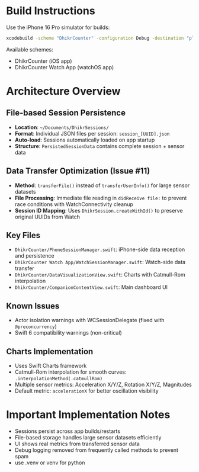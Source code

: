 # Build Instructions
Use the iPhone 16 Pro simulator for builds:
```bash
xcodebuild -scheme "DhikrCounter" -configuration Debug -destination "platform=iOS Simulator,name=iPhone 16 Pro" build
```

Available schemes:
- DhikrCounter (iOS app)
- DhikrCounter Watch App (watchOS app)

# Architecture Overview

## File-based Session Persistence
- **Location**: `~/Documents/DhikrSessions/`
- **Format**: Individual JSON files per session: `session_[UUID].json`
- **Auto-load**: Sessions automatically loaded on app startup
- **Structure**: `PersistedSessionData` contains complete session + sensor data

## Data Transfer Optimization (Issue #11)
- **Method**: `transferFile()` instead of `transferUserInfo()` for large sensor datasets
- **File Processing**: Immediate file reading in `didReceive file:` to prevent race conditions with WatchConnectivity cleanup
- **Session ID Mapping**: Uses `DhikrSession.createWithId()` to preserve original UUIDs from Watch

## Key Files
- `DhikrCounter/PhoneSessionManager.swift`: iPhone-side data reception and persistence
- `DhikrCounter Watch App/WatchSessionManager.swift`: Watch-side data transfer
- `DhikrCounter/DataVisualizationView.swift`: Charts with Catmull-Rom interpolation
- `DhikrCounter/CompanionContentView.swift`: Main dashboard UI

## Known Issues
- Actor isolation warnings with WCSessionDelegate (fixed with `@preconcurrency`)
- Swift 6 compatibility warnings (non-critical)

## Charts Implementation
- Uses Swift Charts framework
- Catmull-Rom interpolation for smooth curves: `.interpolationMethod(.catmullRom)`
- Multiple sensor metrics: Acceleration X/Y/Z, Rotation X/Y/Z, Magnitudes
- Default metric: `accelerationX` for better oscillation visibility

# Important Implementation Notes
- Sessions persist across app builds/restarts
- File-based storage handles large sensor datasets efficiently  
- UI shows real metrics from transferred sensor data
- Debug logging removed from frequently called methods to prevent spam
- use .venv or venv for python